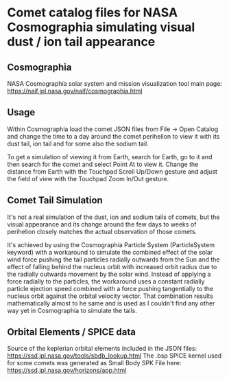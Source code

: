 # Comet catalog files for NASA Cosmographia simulating visual dust / ion tail appearance

## Cosmographia

NASA Cosmographia solar system and mission visualization tool main page: https://naif.jpl.nasa.gov/naif/cosmographia.html

## Usage

Within Cosmographia load the comet JSON files from File -> Open Catalog and change the time to a day around the comet perihelion to view it with its dust tail, ion tail and for some also the sodium tail. 

To get a simulation of viewing it from Earth, search for Earth, go to it and then search for the comet and select Point At to view it. Change the distance from Earth with the Touchpad Scroll Up/Down gesture and adjust the field of view with the Touchpad Zoom In/Out gesture.

## Comet Tail Simulation

It's not a real simulation of the dust, ion and sodium tails of comets, but the visual appearance and its change around the few days to weeks of perihelion closely matches the actual observation of those comets.

It's achieved by using the Cosmographia Particle System (ParticleSystem keyword) with a workaround to simulate the combined effect of the solar wind force pushing the tail particles radially outwards from the Sun and the effect of falling behind the nucleus orbit with increased orbit radius due to the radially outwards movement by the solar wind. Instead of applying a force radially to the particles, the workaround uses a constant radially particle ejection speed combined with a force pushing tangentially to the nucleus orbit against the orbital velocity vector. That combination results mathematically almost to he same and is used as I couldn't find any other way yet in Cosmographia to simulate the tails.

## Orbital Elements / SPICE data
Source of the keplerian orbital elements included in the JSON files: https://ssd.jpl.nasa.gov/tools/sbdb_lookup.html
The .bsp SPICE kernel used for some comets was generated as Small Body SPK File here: https://ssd.jpl.nasa.gov/horizons/app.html

